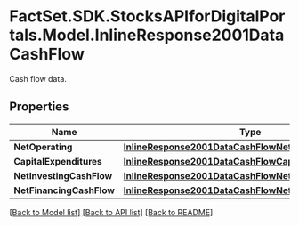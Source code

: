 # FactSet.SDK.StocksAPIforDigitalPortals.Model.InlineResponse2001DataCashFlow
Cash flow data.

## Properties

Name | Type | Description | Notes
------------ | ------------- | ------------- | -------------
**NetOperating** | [**InlineResponse2001DataCashFlowNetOperating**](InlineResponse2001DataCashFlowNetOperating.md) |  | [optional] 
**CapitalExpenditures** | [**InlineResponse2001DataCashFlowCapitalExpenditures**](InlineResponse2001DataCashFlowCapitalExpenditures.md) |  | [optional] 
**NetInvestingCashFlow** | [**InlineResponse2001DataCashFlowNetInvestingCashFlow**](InlineResponse2001DataCashFlowNetInvestingCashFlow.md) |  | [optional] 
**NetFinancingCashFlow** | [**InlineResponse2001DataCashFlowNetFinancingCashFlow**](InlineResponse2001DataCashFlowNetFinancingCashFlow.md) |  | [optional] 

[[Back to Model list]](../README.md#documentation-for-models) [[Back to API list]](../README.md#documentation-for-api-endpoints) [[Back to README]](../README.md)


